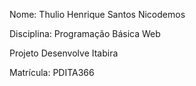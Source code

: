 Nome: Thulio Henrique Santos Nicodemos

Disciplina: Programação Básica Web

Projeto Desenvolve Itabira

Matrícula: PDITA366
